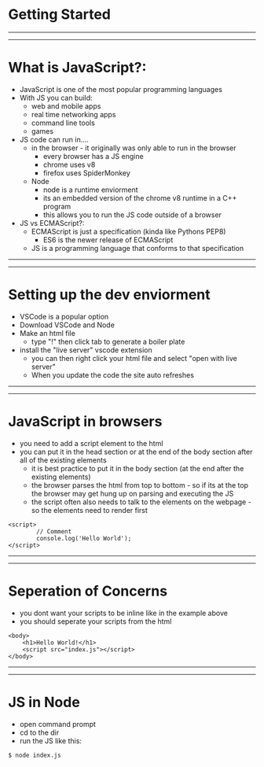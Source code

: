 # Getting Started
***
***
# What is JavaScript?:
* JavaScript is one of the most popular programming languages
* With JS you can build:
    * web and mobile apps
    * real time networking apps
    * command line tools
    * games
* JS code can run in....
  * in the browser - it originally was only able to run in the browser
    * every browser has a JS engine
    * chrome uses v8
    * firefox uses SpiderMonkey
  * Node
    * node is a runtime enviorment
    * its an embedded version of the chrome v8 runtime in a C++ program
    * this allows you to run the JS code outside of a browser
* JS vs ECMAScript?:
  * ECMAScript is just a specification (kinda like Pythons PEP8)
    * ES6 is the newer release of ECMAScript
  * JS is a programming language that conforms to that specification

***
***
# Setting up the dev enviorment
* VSCode is a popular option
* Download VSCode and Node
* Make an html file 
  * type "!" then click tab to generate a boiler plate
* install the "live server" vscode extension
  * you can then right click your html file and select "open with live server"
  * When you update the code the site auto refreshes

***
***
# JavaScript in browsers
* you need to add a script element to the html
* you can put it in the head section or at the end of the body section after all of the existing elements
  * it is best practice to put it in the body section (at the end after the existing elements)
  * the browser parses the html from top to bottom - so if its at the top the browser may get hung up on parsing and executing the JS
  * the script often also needs to talk to the elements on the webpage - so the elements need to render first
```
<script>
        // Comment
        console.log('Hello World');
</script>
```

***
***
# Seperation of Concerns
* you dont want your scripts to be inline like in the example above
* you should seperate your scripts from the html
```
<body>
    <h1>Hello World!</h1>
    <script src="index.js"></script>
</body>
```

***
***
# JS in Node
* open command prompt
* cd to the dir
* run the JS like this:
```
$ node index.js
```